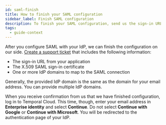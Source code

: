 ```yaml
---
id: saml-finish
title: How to finish your SAML configuration
sidebar_label: Finish SAML configuration
description: To finish your SAML configuration, send us the sign-in URL, X.509 certificate, and IdP domains and then test your connection.
tags:
  - guide-context
---
```


After you configure SAML with your IdP, we can finish the configuration on our side.
[Create a support ticket](/cloud/support-create-ticket) that includes the following information:

- The sign-in URL from your application
- The X.509 SAML sign-in certificate
- One or more IdP domains to map to the SAML connection

Generally, the provided IdP domain is the same as the domain for your email address.
You can provide multiple IdP domains.

When you receive confirmation from us that we have finished configuration, log in to Temporal Cloud.
This time, though, enter your email address in **Enterprise identity** and select **Continue**.
Do not select **Continue with Google** or **Continue with Microsoft**.
You will be redirected to the authentication page of your IdP.
